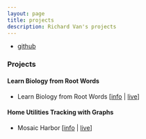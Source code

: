 ```yaml
---
layout: page
title: projects
description: Richard Van's projects
---
```


<div class="navbar">
    <div class="navbar-inner">
        <ul class="nav">
            <li><a href="https://github.com/richardvan">github</a></li>
        </ul>
    </div>
</div>

### Projects 


#### Learn Biology from Root Words
- Learn Biology from Root Words
  \[[info](projects/learnBiologyFromRoot.html) |
  [live](http://www.richardvan.com/richardvan.project.learnBiologyFromRoot/)\]
  
<!--  it isn't hosted on this website, the www.richardvan.com url resolves from github.richardvan.io, the rest is the gh-pages location -->


#### Home Utilities Tracking with Graphs
- Mosaic Harbor
  \[[info](projects/mosaicHarbor.html) |
  [live](http://www.richardvan.com/richardvan.project.mosaicHarbor/)\]
  
<!--  it isn't hosted on this website, the www.richardvan.com url resolves from github.richardvan.io, the rest is the gh-pages location -->



<!--

### Past Projects 
TODO_findAndUpload


### College Projects (2006-2010)
TODO_scanUploadFiles here

- CS 31
- CS 32
- CS 174A and CS174C projects
- etc.
-->

